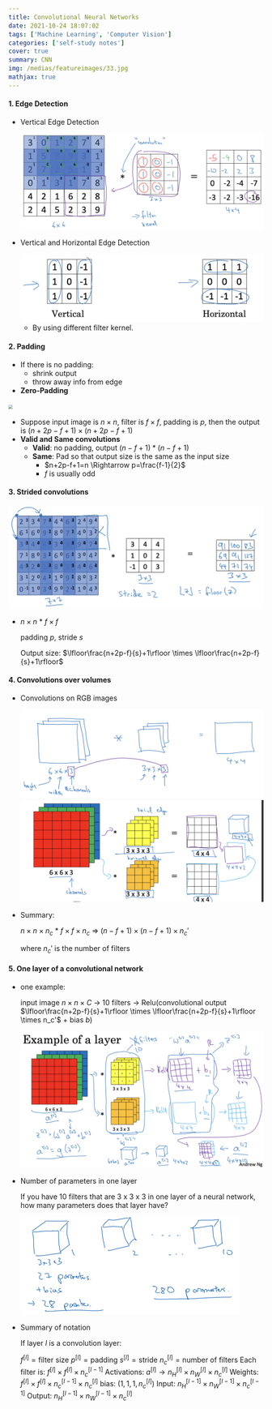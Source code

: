```yaml
---
title: Convolutional Neural Networks
date: 2021-10-24 18:07:02
tags: ['Machine Learning', 'Computer Vision']
categories: ['self-study notes']
cover: true
summary: CNN
img: /medias/featureimages/33.jpg
mathjax: true
---
```


#### 1. Edge Detection

* Vertical Edge Detection

  <img src="Convolutional-Neural-Networks/Screen Shot 2021-10-24 at 4.36.38 PM.png" style="zoom:50%;" />

* Vertical and Horizontal Edge Detection

  <img src="Convolutional-Neural-Networks/Screen Shot 2021-10-24 at 4.38.54 PM.png" style="zoom:50%;" />

  * By using different filter kernel.

#### 2. Padding

* If there is no padding:
  * shrink output
  * throw away info from edge
* **Zero-Padding**

<img src="/Users/apple/Desktop/selfstudy/CNN/pics/Screen Shot 2021-10-24 at 4.41.20 PM.png" style="zoom:50%;" />

* Suppose input image is $n\times n$, filter is $f\times f$, padding is $p$, then the output is $(n+2p-f+1)\times (n+2p-f+1)$
* **Valid and Same convolutions**
  * **Valid**: no padding, output $(n-f+1)*(n-f+1)$
  * **Same**: Pad so that output size is the same as the input size
    * $n+2p-f+1=n \Rightarrow p=\frac{f-1}{2}$
    * $f$ is usually odd

#### 3. Strided convolutions

<img src="Convolutional-Neural-Networks/Screen Shot 2021-10-24 at 4.48.50 PM.png" style="zoom:50%;" />

* $n\times n$ * $f\times f$

  padding $p$, stride $s$

  Output size: $\lfloor\frac{n+2p-f}{s}+1\rfloor \times \lfloor\frac{n+2p-f}{s}+1\rfloor$

#### 4. Convolutions over volumes

* Convolutions on RGB images

  <img src="Convolutional-Neural-Networks/Screen Shot 2021-10-24 at 4.54.49 PM.png" style="zoom:50%;" />

  <img src="Convolutional-Neural-Networks/Screen Shot 2021-10-24 at 4.57.05 PM.png" style="zoom:50%;" />

* Summary:

  $n\times n \times n_c$ * $f\times f \times n_c$ $\Rightarrow$ $(n-f+1) \times (n-f+1) \times n_c'$

  where $n_c'$ is the number of filters

#### 5. One layer of a convolutional network

* one example:

  input image $n\times n \times C$ $\rightarrow$ 10 filters $\rightarrow$ Relu(convolutional output $\lfloor\frac{n+2p-f}{s}+1\rfloor \times \lfloor\frac{n+2p-f}{s}+1\rfloor \times n_c'$ + bias $b$)

  <img src="Convolutional-Neural-Networks/Screen Shot 2021-10-24 at 5.20.02 PM.png" style="zoom:50%;" />

* Number of parameters in one layer

  If you have 10 filters that are 3 x 3 x 3 in one layer of a neural network, how many parameters does that layer have?

  <img src="Convolutional-Neural-Networks/Screen Shot 2021-10-24 at 5.21.12 PM.png" style="zoom:50%;" />

* Summary of notation

  If layer $l$ is a convolution layer:
  
  $f^{[l]} = \text{filter size}$
  $p^{[l]} = \text{padding}$
  $s^{[l]} = \text{stride}$
  $n_c^{[l]} = \text{number of filters}$
  $\text{Each filter is: } f^{[l]} \times f^{[l]} \times n_c^{[l-1]}$
  $\text{Activations: } a^{[l]} \rightarrow n_H^{[l]} \times n_W^{[l]} \times n_c^{[l]}$
  $\text{Weights: } f^{[l]} \times f^{[l]} \times n_c^{[l-1]} \times n_c^{[l]}$
  $\text{bias: } (1,1,1,n_c^{[l]})$
  $\text{Input: } n_H^{[l-1]} \times n_W^{[l-1]}\times n_c^{[l-1]}$
  $\text{Output: } n_H^{[l-1]} \times n_W^{[l-1]}\times n_c^{[l]}$

